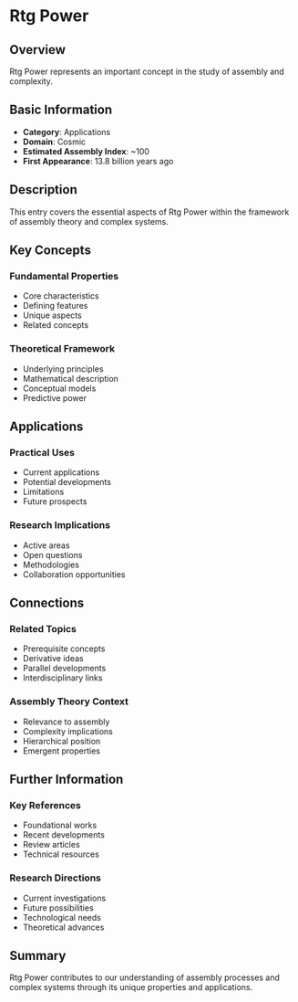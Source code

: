 # Rtg Power

## Overview

Rtg Power represents an important concept in the study of assembly and complexity.

## Basic Information

- **Category**: Applications
- **Domain**: Cosmic
- **Estimated Assembly Index**: ~100
- **First Appearance**: 13.8 billion years ago

## Description

This entry covers the essential aspects of Rtg Power within the framework of assembly theory and complex systems.

## Key Concepts

### Fundamental Properties
- Core characteristics
- Defining features
- Unique aspects
- Related concepts

### Theoretical Framework
- Underlying principles
- Mathematical description
- Conceptual models
- Predictive power

## Applications

### Practical Uses
- Current applications
- Potential developments
- Limitations
- Future prospects

### Research Implications
- Active areas
- Open questions
- Methodologies
- Collaboration opportunities

## Connections

### Related Topics
- Prerequisite concepts
- Derivative ideas
- Parallel developments
- Interdisciplinary links

### Assembly Theory Context
- Relevance to assembly
- Complexity implications
- Hierarchical position
- Emergent properties

## Further Information

### Key References
- Foundational works
- Recent developments
- Review articles
- Technical resources

### Research Directions
- Current investigations
- Future possibilities
- Technological needs
- Theoretical advances

## Summary

Rtg Power contributes to our understanding of assembly processes and complex systems through its unique properties and applications.
